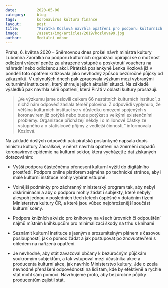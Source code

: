 ```yaml
---
date:         2020-05-06
category:     blog
tags:         koronavirus kultura finance 
layout:       post
title:        "Pirátka Kozlová navrhla opatření pro podporu kulturních organizací vycházející z průzkumu"
image:        /assets/img/articles/2019/kozlova99.jpg
author:       Mediální odbor
--- 
```


 
Praha, 6. května 2020 – Sněmovnou dnes prošel návrh ministra kultury Lubomíra Zaorálka na podporu kulturních organizací opírající se o možnost odložení vrácení peněz za uhrazené vstupné a poskytnutí voucheru na náhradní nebo odloženou akci. Pirátská poslankyně Lenka Kozlová již v pondělí toto opatření kritizovala jako nevhodný způsob bezúročné půjčky od zákazníků. V uplynulých dnech pak zpracovala výzkum mezi vybranými kulturními institucemi, který shrnuje jejich aktuální situaci. Na základě výsledků pak navrhla sérii opatření, která Piráti v oblasti kultury prosazují.

> „Ve výzkumu jsme oslovili celkem 66 nestátních kulturních institucí, z nichž nám odpověď zaslala téměř polovina. Z odpovědí vyplynulo, že většina kulturních institucí se v důsledku omezení spojených s koronavirem již potýká nebo bude potýkat s velkými existenčními problémy. Organizace přicházejí někdy i o milionové částky ze vstupného a o statisícové příjmy z vedlejší činnosti,“ informovala Kozlová.

Na základě došlých odpovědí pak pirátská poslankyně napsala dopis ministru kultury Zaorálkovi, v němž navrhla opatření na zmírnění dopadů koronavirové epidemie na kulturní sektor, která vycházejí z dat získaných dotazováním:

* Vyšší podpora částečnému přenesení kulturní vyžití do digitálního prostředí. Podpora online platforem zejména po technické stránce, aby i malé kulturní instituce mohly vybírat vstupné. 

* Volnější podmínky pro záchranný ministerský program tak, aby nebyl diskriminační a aby o podporu mohly žádat i subjekty, které nebyly alespoň jednou v posledních třech letech úspěšné v dotačním řízení Ministerstva kultury ČR, a které jsou vůbec nejohroženější součást kulturní scény. 

* Podpora knižních akvizic pro knihovny na všech úrovních či odpouštění nájmů místním knihkupcům pro minimalizaci škody na trhu s knihami 

* Seznámit kulturní instituce s jasným a srozumitelným plánem s časovou posloupností, jak o pomoc žádat a jak postupovat po znovuotevření s ohledem na nařízená opatření.

* Je nevhodné, aby stát zavazoval občany k bezúročným půjčkám soukromým subjektům, a tak vstupoval mezi účastníka akce a producenta kulturní akce, jak navrhlo Ministerstvo kultury. Jde o zcela nevhodné přenášení odpovědnosti na lidi tam, kde by efektivně a rychle stát mohl sám pomoci. Navrhujeme proto, aby bezúročné půjčky producentům zajistil stát.
